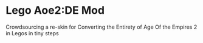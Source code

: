 # Lego Aoe2:DE Mod
Crowdsourcing a re-skin for Converting the Entirety of Age Of the Empires 2 in Legos in tiny steps
